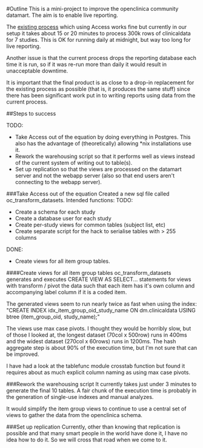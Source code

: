 #Outline
This is a mini-project to improve the openclinica community datamart. The aim is to enable live reporting.

The [existing process](http://en.wikibooks.org/wiki/OpenClinica_User_Manual/CommunityDataMart) which using Access works fine but currently in our setup it takes about 15 or 20 minutes to process 300k rows of clinicaldata for 7 studies. This is OK for running daily at midnight, but way too long for live reporting. 

Another issue is that the current process drops the reporting database each time it is run, so if it was re-run more than daily it would result in unacceptable downtime.

It is important that the final product is as close to a drop-in replacement for the existing process as possible (that is, it produces the same stuff) since there has been significant work put in to writing reports using data from the current process.

##Steps to success

TODO:
* Take Access out of the equation by doing everything in Postgres. This also has the advantage of (theoretically) allowing *nix installations use it.
* Rework the warehousing script so that it performs well as views instead of the current system of writing out to table(s).
* Set up replication so that the views are processed on the datamart server and not the webapp server (also so that end users aren't connecting to the webapp server).

###Take Access out of the equation
Created a new sql file called oc_transform_datasets. Intended functions:
TODO:

* Create a schema for each study
* Create a database user for each study
* Create per-study views for common tables (subject list, etc)
* Create separate script for the hack to serialise tables with > 255 columns

DONE:

* Create views for all item group tables.

####Create views for all item group tables
oc_transform_datasets generates and executes CREATE VIEW AS SELECT... statements for views with transform / pivot the data such that each item has it's own column and accompanying label column if it is a coded item. 

The generated views seem to run nearly twice as fast when using the index: "CREATE INDEX idx_item_group_oid_study_name ON dm.clinicaldata USING btree (item_group_oid, study_name);"

The views use max case pivots. I thought they would be horribly slow, but of those I looked at, the longest dataset (70col x 500row) runs in 400ms and the widest dataset (270col x 60rows) runs in 1200ms. The hash aggregate step is about 90% of the execution time, but I'm not sure that can be improved.

I have had a look at the tablefunc module crosstab function but found it requires about as much explicit column naming as using max case pivots.

###Rework the warehousing script
It currently takes just under 3 minutes to generate the final 10 tables. A fair chunk of the execution time is probably in the generation of single-use indexes and manual analyzes. 

It would simplify the item group views to continue to use a central set of views to gather the data from the openclinica schema.

###Set up replication
Currently, other than knowing that replication is possible and that many smart people in the world have done it, I have no idea how to do it. So we will cross that road when we come to it.